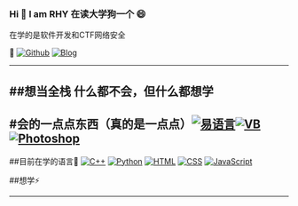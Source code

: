 ### Hi  👋 I am RHY  在读大学狗一个 😄
在学的是软件开发和CTF网络安全

💬
[![Github](https://img.shields.io/badge/-Github-000?style=flat&logo=Github&logoColor=white)](https://github.com/renhy04)
[![Blog](https://img.shields.io/badge/-Blog-blue?style=flat&logo=wordpress&logoColor=white)](https://rerizon.cn)

---
##想当全栈 什么都不会，但什么都想学
---
#会的一点点东西（真的是一点点）[![易语言](https://img.shields.io/badge/-易语言-F00?style=flat&logo=&logoColor=white)](#)[![VB](https://img.shields.io/badge/-VB-F00?style=flat&logo=&logoColor=white)](#)[![Photoshop](https://img.shields.io/badge/-Photoshop-00c8f9?style=flat&logo=adobe%20photoshop&logoColor=white)](#)
---
##目前在学的语言🌱
[![C++](https://img.shields.io/badge/-C++-00599C?style=flat&logo=c%2B%2B&logoColor=white)](#)
[![Python](https://img.shields.io/badge/-Python-3776AB?style=flat&logo=python&logoColor=white)](#)
[![HTML](https://img.shields.io/badge/-HTML-E34F26?style=flat&logo=html5&logoColor=white)](#)
[![CSS](https://img.shields.io/badge/-CSS-1572B6?style=flat&logo=css3&logoColor=white)](#)
[![JavaScript](https://img.shields.io/badge/-JavaScript-F7DF1E?style=flat&logo=javascript&logoColor=black)](#)

##想学⚡



---

